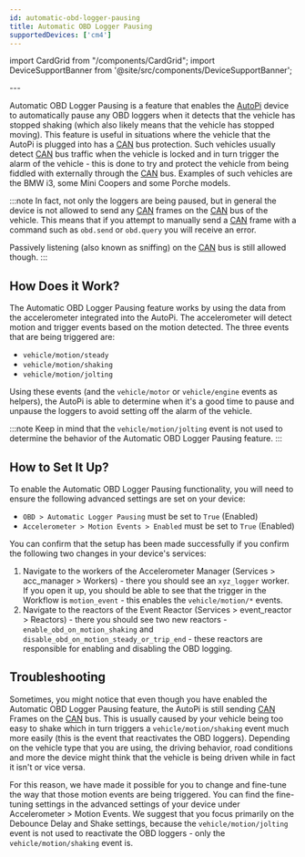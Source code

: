```yaml
---
id: automatic-obd-logger-pausing
title: Automatic OBD Logger Pausing
supportedDevices: ['cm4']
---
```

import CardGrid from "/components/CardGrid";
import DeviceSupportBanner from '@site/src/components/DeviceSupportBanner';

<DeviceSupportBanner supported={frontMatter.supportedDevices} />
---

Automatic OBD Logger Pausing is a feature that enables the [AutoPi](https://www.autopi.io) device to automatically pause any OBD loggers when it
detects that the vehicle has stopped shaking (which also likely means that the vehicle has stopped moving). This
feature is useful in situations where the vehicle that the AutoPi is plugged into has a [CAN](https://www.autopi.io/hardware/autopi-canfd-pro) bus protection. Such
vehicles usually detect [CAN](https://www.autopi.io/hardware/autopi-canfd-pro) bus traffic when the vehicle is locked and in turn trigger the alarm of the vehicle - this
is done to try and protect the vehicle from being fiddled with externally through the [CAN](https://www.autopi.io/hardware/autopi-canfd-pro) bus. Examples of such
vehicles are the BMW i3, some Mini Coopers and some Porche models.

:::note
In fact, not only the loggers are being paused, but in general the device is not allowed to send any [CAN](https://www.autopi.io/hardware/autopi-canfd-pro) frames on the
[CAN](https://www.autopi.io/hardware/autopi-canfd-pro) bus of the vehicle. This means that if you attempt to manually send a [CAN](https://www.autopi.io/hardware/autopi-canfd-pro) frame with a command such as `obd.send`
or `obd.query` you will receive an error.

Passively listening (also known as sniffing) on the [CAN](https://www.autopi.io/hardware/autopi-canfd-pro) bus is still allowed though.
:::

## How Does it Work?

The Automatic OBD Logger Pausing feature works by using the data from the accelerometer integrated into the AutoPi. The
accelerometer will detect motion and trigger events based on the motion detected. The three events that
are being triggered are:

- `vehicle/motion/steady`
- `vehicle/motion/shaking`
- `vehicle/motion/jolting`

Using these events (and the `vehicle/motor` or `vehicle/engine` events as helpers), the AutoPi is able to determine when
it's a good time to pause and unpause the loggers to avoid setting off the alarm of the vehicle. 

:::note
Keep in mind that the `vehicle/motion/jolting` event is not used to determine the behavior of the Automatic OBD Logger
Pausing feature.
:::

## How to Set It Up?

To enable the Automatic OBD Logger Pausing functionality, you will need to ensure the following advanced settings are
set on your device:

- `OBD > Automatic Logger Pausing` must be set to `True` (Enabled)
- `Accelerometer > Motion Events > Enabled` must be set to `True` (Enabled)

You can confirm that the setup has been made successfully if you confirm the following two changes in your device's
services:

1. Navigate to the workers of the Accelerometer Manager (Services > acc_manager > Workers) - there you should see an
   `xyz_logger` worker. If you open it up, you should be able to see that the trigger in the Workflow is
   `motion_event` - this enables the `vehicle/motion/*` events.
2. Navigate to the reactors of the Event Reactor (Services > event_reactor > Reactors) - there you should see two
   new reactors - `enable_obd_on_motion_shaking` and `disable_obd_on_motion_steady_or_trip_end` - these reactors are
   responsible for enabling and disabling the OBD logging.

## Troubleshooting

Sometimes, you might notice that even though you have enabled the Automatic OBD Logger Pausing feature, the AutoPi is
still sending [CAN](https://www.autopi.io/hardware/autopi-canfd-pro) Frames on the [CAN](https://www.autopi.io/hardware/autopi-canfd-pro) bus. This is usually caused by your vehicle being too easy to shake which in turn
triggers a `vehicle/motion/shaking` event much more easily (this is the event that reactivates the OBD loggers).
Depending on the vehicle type that you are using, the driving behavior, road conditions and more the device might think
that the vehicle is being driven while in fact it isn't or vice versa.

For this reason, we have made it possible for you to change and fine-tune the way that those motion events are being
triggered. You can find the fine-tuning settings in the advanced settings of your device under Accelerometer > Motion
Events. We suggest that you focus primarily on the Debounce Delay and Shake settings, because the
`vehicle/motion/jolting` event is not used to reactivate the OBD loggers - only the `vehicle/motion/shaking` event is.

